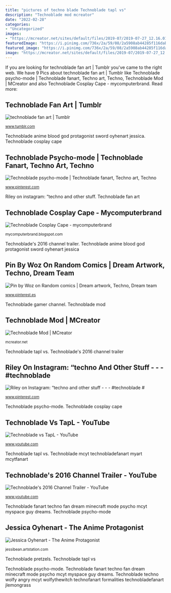 ```yaml
---
title: "pictures of techno blade Technoblade tapl vs"
description: "Technoblade mod mcreator"
date: "2022-02-28"
categories:
- "Uncategorized"
images:
- "https://mcreator.net/sites/default/files/2019-07/2019-07-27_12.16.01.png"
featuredImage: "https://i.pinimg.com/736x/2a/59/08/2a5908ab44285f116dab996aa813ef9b.jpg"
featured_image: "https://i.pinimg.com/736x/2a/59/08/2a5908ab44285f116dab996aa813ef9b.jpg"
image: "https://mcreator.net/sites/default/files/2019-07/2019-07-27_12.16.01.png"
---
```


If you are looking for technoblade fan art | Tumblr you've came to the right web. We have 9 Pics about technoblade fan art | Tumblr like Technoblade psycho-mode | Technoblade fanart, Techno art, Techno, Technoblade Mod | MCreator and also Technoblade Cosplay Cape - mycomputerbrand. Read more:

## Technoblade Fan Art | Tumblr

![technoblade fan art | Tumblr](https://64.media.tumblr.com/119968652c5723b44c9bb0d76aa6c56b/d5e5e385c6280c7a-47/s640x960/c6e072be5b569887123929caaed16b7e1cbfa76b.jpg "Technoblade mcyt technobladefanart myart mcytfanart")

<small>www.tumblr.com</small>

Technoblade anime blood god protagonist sword oyhenart jessica. Technoblade cosplay cape

## Technoblade Psycho-mode | Technoblade Fanart, Techno Art, Techno

![Technoblade psycho-mode | Technoblade fanart, Techno art, Techno](https://i.pinimg.com/736x/f0/4a/d5/f04ad5b31adb636d03abf5ee57ed0be2.jpg "Technoblade fanart techno fan dream minecraft mode psycho mcyt myspace guy dreams")

<small>www.pinterest.com</small>

Riley on instagram: “techno and other stuff. Technoblade fan art

## Technoblade Cosplay Cape - Mycomputerbrand

![Technoblade Cosplay Cape - mycomputerbrand](https://i.pinimg.com/564x/3e/24/31/3e2431a8725685a4b514390f1c112504.jpg "Technoblade pretzels")

<small>mycomputerbrand.blogspot.com</small>

Technoblade&#039;s 2016 channel trailer. Technoblade anime blood god protagonist sword oyhenart jessica

## Pin By Woz On Random Comics | Dream Artwork, Techno, Dream Team

![Pin by Woz on Random comics | Dream artwork, Techno, Dream team](https://i.pinimg.com/736x/2a/59/08/2a5908ab44285f116dab996aa813ef9b.jpg "Technoblade cosplay cape")

<small>www.pinterest.es</small>

Technoblade gamer channel. Technoblade mod

## Technoblade Mod | MCreator

![Technoblade Mod | MCreator](https://mcreator.net/sites/default/files/2019-07/2019-07-27_12.16.01.png "Technoblade techno wolfy angry mcyt wolfythewitch technofanart formalities technobladefanart jlemongrass")

<small>mcreator.net</small>

Technoblade tapl vs. Technoblade&#039;s 2016 channel trailer

## Riley On Instagram: “techno And Other Stuff - - - #technoblade #

![Riley on Instagram: “techno and other stuff - - - #technoblade #](https://i.pinimg.com/736x/f2/91/23/f291236161442c0c25be789e076569d8.jpg "Pin by woz on random comics")

<small>www.pinterest.com</small>

Technoblade psycho-mode. Technoblade cosplay cape

## Technoblade Vs TapL - YouTube

![Technoblade vs TapL - YouTube](https://i.ytimg.com/vi/uc2Orwjdujc/maxresdefault.jpg "Riley on instagram: “techno and other stuff")

<small>www.youtube.com</small>

Technoblade tapl vs. Technoblade mcyt technobladefanart myart mcytfanart

## Technoblade&#039;s 2016 Channel Trailer - YouTube

![Technoblade&#039;s 2016 Channel Trailer - YouTube](https://i.ytimg.com/vi/h7V42zNYn_c/maxresdefault.jpg "Technoblade anime blood god protagonist sword oyhenart jessica")

<small>www.youtube.com</small>

Technoblade fanart techno fan dream minecraft mode psycho mcyt myspace guy dreams. Technoblade psycho-mode

## Jessica Oyhenart - The Anime Protagonist

![Jessica Oyhenart - The Anime Protagonist](https://cdnb.artstation.com/p/assets/images/images/030/201/423/4k/jessica-oyhenart-animeprotagonist-technoblade-process.jpg?1599900443 "Pin by woz on random comics")

<small>jessibean.artstation.com</small>

Technoblade pretzels. Technoblade tapl vs

Technoblade psycho-mode. Technoblade fanart techno fan dream minecraft mode psycho mcyt myspace guy dreams. Technoblade techno wolfy angry mcyt wolfythewitch technofanart formalities technobladefanart jlemongrass
